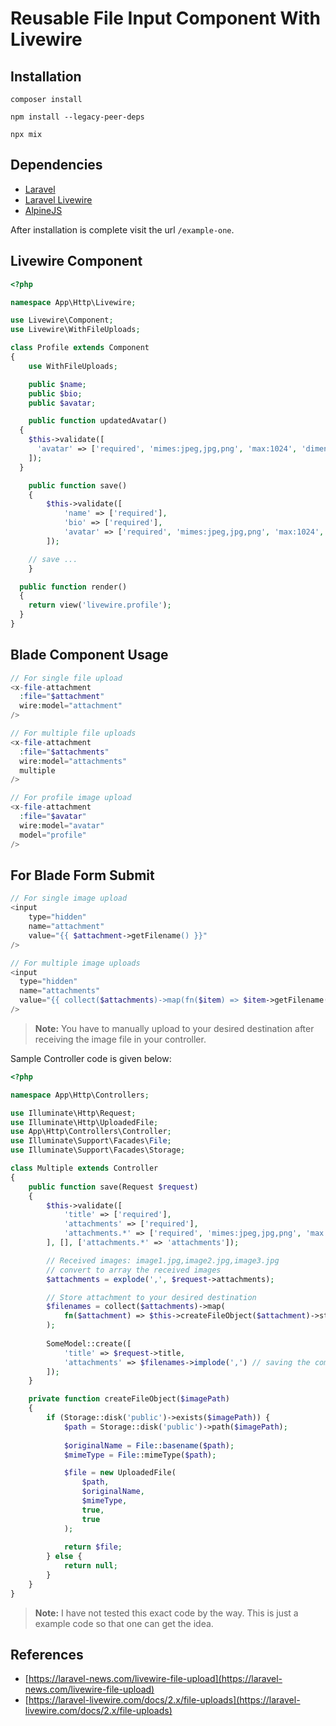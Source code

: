 # Reusable File Input Component With Livewire

## Installation

```
composer install
```

```
npm install --legacy-peer-deps
```

```
npx mix
```

## Dependencies
- [Laravel](https://laravel.com/)
- [Laravel Livewire](https://laravel-livewire.com/)
- [AlpineJS](https://github.com/alpinejs/alpine/)

After installation is complete visit the url ```/example-one```.

## Livewire Component

```php
<?php

namespace App\Http\Livewire;

use Livewire\Component;
use Livewire\WithFileUploads;

class Profile extends Component
{
	use WithFileUploads;

	public $name;
	public $bio;
	public $avatar;

	public function updatedAvatar()
  {
    $this->validate([
      'avatar' => ['required', 'mimes:jpeg,jpg,png', 'max:1024', 'dimensions:min_width=250,min_height=250'],
    ]);
  }

	public function save() 
	{
		$this->validate([
			'name' => ['required'],
			'bio' => ['required'],
			'avatar' => ['required', 'mimes:jpeg,jpg,png', 'max:1024', 'dimensions:min_width=250,min_height=250'],
		]);

    // save ...
	}

  public function render()
  {
    return view('livewire.profile');
  }
}
```

## Blade Component Usage

```php
// For single file upload
<x-file-attachment 
  :file="$attachment"
  wire:model="attachment"
/>
```

```php
// For multiple file uploads
<x-file-attachment 
  :file="$attachments"
  wire:model="attachments"
  multiple
/>
```

```php
// For profile image upload
<x-file-attachment 
  :file="$avatar"
  wire:model="avatar"
  model="profile"
/>
```

## For Blade Form Submit

```php
// For single image upload
<input 
	type="hidden" 
	name="attachment" 
	value="{{ $attachment->getFilename() }}"
/>
```

```php
// For multiple image uploads
<input 
  type="hidden" 
  name="attachments" 
  value="{{ collect($attachments)->map(fn($item) => $item->getFilename())->implode(',') }}"
/>
```

> **Note:** You have to manually upload to your desired destination after receiving the image file in your controller.

Sample Controller code is given below:

```php
<?php

namespace App\Http\Controllers;

use Illuminate\Http\Request;
use Illuminate\Http\UploadedFile;
use App\Http\Controllers\Controller;
use Illuminate\Support\Facades\File;
use Illuminate\Support\Facades\Storage;

class Multiple extends Controller
{
    public function save(Request $request)
    {
    	$this->validate([
			'title' => ['required'],
			'attachments' => ['required'],
			'attachments.*' => ['required', 'mimes:jpeg,jpg,png', 'max:1024'],
		], [], ['attachments.*' => 'attachments']);

    	// Received images: image1.jpg,image2.jpg,image3.jpg
    	// convert to array the received images
    	$attachments = explode(',', $request->attachments);

    	// Store attachment to your desired destination 
		$filenames = collect($attachments)->map(
			fn($attachment) => $this->createFileObject($attachment)->store('photos')
		);
		 
		SomeModel::create([
			'title' => $request->title,
			'attachments' => $filenames->implode(',') // saving the comma-separated names of the new destinations
		]);
    }

    private function createFileObject($imagePath)
    {
        if (Storage::disk('public')->exists($imagePath)) {
            $path = Storage::disk('public')->path($imagePath);
           
            $originalName = File::basename($path);
            $mimeType = File::mimeType($path);

            $file = new UploadedFile(
                $path,
                $originalName,
                $mimeType,
                true,
                true
            );
      
            return $file;
        } else {
            return null;
        }
    }
}
```
> **Note:** I have not tested this exact code by the way. This is just a example code so that one can get the idea.

## References

- [https://laravel-news.com/livewire-file-upload](https://laravel-news.com/livewire-file-upload)
- [https://laravel-livewire.com/docs/2.x/file-uploads](https://laravel-livewire.com/docs/2.x/file-uploads)

